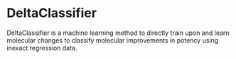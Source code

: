 # DeltaClassifier
DeltaClassifier is a machine learning method to directly train upon and learn molecular changes to classify molecular improvements in potency using inexact regression data. 

